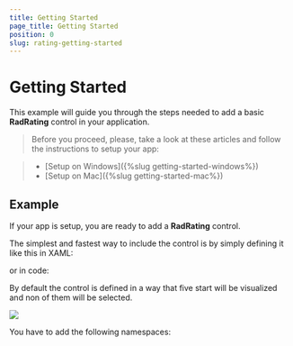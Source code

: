 ```yaml
---
title: Getting Started
page_title: Getting Started
position: 0
slug: rating-getting-started
---
```


# Getting Started

This example will guide you through the steps needed to add a basic **RadRating** control in your application.

>Before you proceed, please, take a look at these articles and follow the instructions to setup your app:

>- [Setup on Windows]({%slug getting-started-windows%})
>- [Setup on Mac]({%slug getting-started-mac%})

## Example

If your app is setup, you are ready to add a **RadRating** control.

The simplest and fastest way to include the control is by simply defining it like this in XAML:

<snippet id='rating-gettingstarted-xaml'/>

or in code:

<snippet id='rating-gettingstarted-csharp'/>

By default the control is defined in a way that five start will be visualized and non of them will be selected.

![](images/rating-overview.png)

You have to add the following namespaces:

<snippet id='xmlns-telerikrating'/>
<snippet id='ns-telerikrating'/>